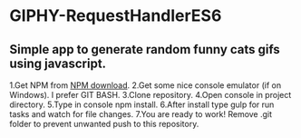# GIPHY-RequestHandlerES6

<h2>Simple app to generate random funny cats gifs using javascript.</h2>

<p>
1.Get NPM from <a href="https://www.npmjs.com/get-npm">NPM download</a>.
2.Get some nice console emulator (if on Windows). I prefer GIT BASH.
3.Clone repository.
4.Open console in project directory.
5.Type in console npm install.
6.After install type gulp for run tasks and watch for file changes.
7.You are ready to work!
Remove .git folder to prevent unwanted push to this repository.</p>
